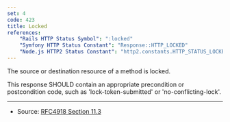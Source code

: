 ```yaml
---
set: 4
code: 423
title: Locked
references:
    "Rails HTTP Status Symbol": ":locked"
    "Symfony HTTP Status Constant": "Response::HTTP_LOCKED"
    "Node.js HTTP2 Status Constant": "http2.constants.HTTP_STATUS_LOCKED"
---
```


The source or destination resource of a method is locked.

This response SHOULD contain an appropriate precondition or postcondition code, such as 'lock-token-submitted' or 'no-conflicting-lock'.

---

* Source: [RFC4918 Section 11.3][1]

[1]: <http://tools.ietf.org/html/rfc4918#section-11.3>
